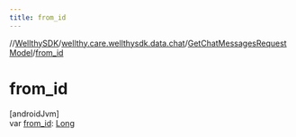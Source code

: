 ```yaml
---
title: from_id
---
```

//[WellthySDK](../../../index.html)/[wellthy.care.wellthysdk.data.chat](../index.html)/[GetChatMessagesRequestModel](index.html)/[from_id](from_id.html)



# from_id



[androidJvm]\
var [from_id](from_id.html): [Long](https://kotlinlang.org/api/latest/jvm/stdlib/kotlin/-long/index.html)




